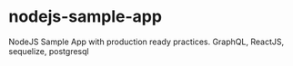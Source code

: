 # nodejs-sample-app
NodeJS Sample App with production ready practices. GraphQL, ReactJS, sequelize, postgresql
